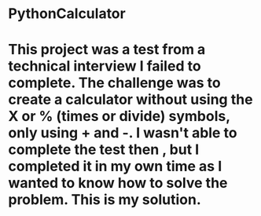 # PythonCalculator
# This project was a test from a technical interview I failed to complete. The challenge was to create a calculator without using the X or % (times or divide) symbols, only using + and -. I wasn't able to complete the test then , but I completed it in my own time as I wanted to know how to solve the problem. This is my solution.
